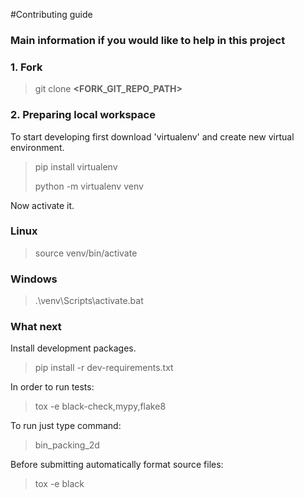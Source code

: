 #Contributing guide
### Main information if you would like to help in this project

### 1. Fork
> git clone **<FORK_GIT_REPO_PATH>**

### 2. Preparing local workspace

To start developing first download 'virtualenv' and create new virtual environment.
> pip install virtualenv
> 
> python -m virtualenv venv

Now activate it.
### Linux
> source venv/bin/activate
### Windows
>.\venv\Scripts\activate.bat

### What next
Install development packages.
> pip install -r dev-requirements.txt

In order to run tests:
> tox -e black-check,mypy,flake8

To run just type command:
> bin_packing_2d

Before submitting automatically format source files:
>tox -e black